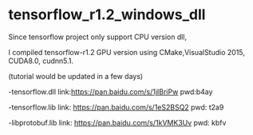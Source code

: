 # tensorflow_r1.2_windows_dll
Since tensorflow project only support CPU version dll,

I compiled tensorflow-r1.2 GPU version using CMake,VisualStudio 2015, CUDA8.0, cudnn5.1.

(tutorial would be updated in a few days)

-tensorflow.dll link:https://pan.baidu.com/s/1jIBriPw pwd:b4ay

-tensorflow.lib link: https://pan.baidu.com/s/1eS2BSQ2 pwd: t2a9

-libprotobuf.lib link: https://pan.baidu.com/s/1kVMK3Uv pwd: kbfv
